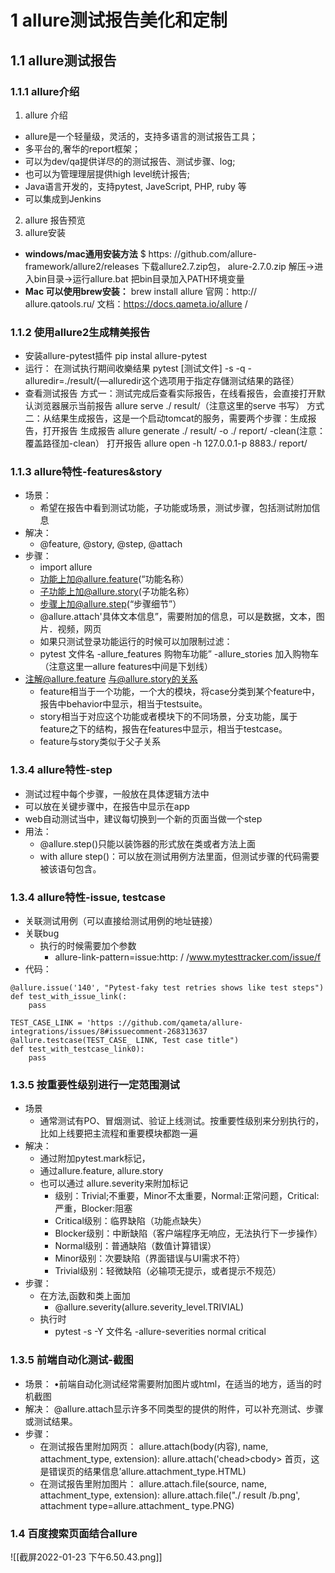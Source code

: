 # 1 allure测试报告美化和定制

## 1.1 allure测试报告

### 1.1.1 allure介绍

1. allure 介绍

- allure是一个轻量级，灵活的，支持多语言的测试报告工具；
- 多平台的,奢华的report框架；
- 可以为dev/qa提供详尽的的测试报告、测试步骤、log;
- 也可以为管理理层提供high level统计报告;
- Java语言开发的，支持pytest, JaveScript, PHP, ruby 等
- 可以集成到Jenkins

2. allure 报告预览
3. allure安装

- __windows/mac通用安装方法__
  $ https: //github.com/allure-framework/allure2/releases 下载allure2.7.zip包， alure-2.7.0.zip 解压->进入bin目录->运行allure.bat
  把bin目录加入PATH环境变量
- __Mac 可以使用brew安装：__
  brew install allure 官网：http:// allure.qatools.ru/ 文档：https://docs.qameta.io/allure /

### 1.1.2 使用allure2生成精美报告

- 安装allure-pytest插件 pip instal allure-pytest
- 运行： 在测试执行期间收樂结果 pytest [测试文件] -s -q -alluredir=./result/(—alluredir这个选项用于指定存儲测试结果的路径）
- 查看测试报告 方式一：测试完成后查看实际报告，在线看报告，会直接打开默认浏览器展示当前报告 allure serve ./ result/（注意这里的serve 书写）
  方式二：从结果生成报告，这是一个启动tomcat的服务，需要两个步骤：生成报告，打开报告 生成报告 allure generate ./ result/ -o ./ report/ -clean(注意：覆盖路径加-clean） 打开报告
  allure open -h 127.0.0.1-p 8883./ report/

### 1.1.3 allure特性-features&story

- 场景：
    - 希望在报告中看到测试功能，子功能或场景，测试步骤，包括测试附加信息
- 解决：
    - @feature, @story, @step, @attach
- 步骤：
    - import allure
    - 功能上加@allure.feature(“功能名称）
    - 子功能上加@allure.story(子功能名称）
    - 步骤上加@allure.step(“步骤细节”）
    - @allure.attach'具体文本信息”，需要附加的信息，可以是数据，文本，图片．视频，网页
    - 如果只测试登录功能运行的时候可以加限制过滤：
    - pytest 文件名 -allure_features 购物车功能” -allure_stories 加入购物车（注意这里一allure features中间是下划线）
- 注解@allure.feature 与@allure.story的关系
    - feature相当于一个功能，一个大的模块，将case分类到某个feature中，报告中behavior中显示，相当于testsuite。
    - story相当于对应这个功能或者模块下的不同场景，分支功能，属于feature之下的结构，报告在features中显示，相当于testcase。
    - feature与story类似于父子关系

### 1.3.4 allure特性-step

- 测试过程中每个步骤，一般放在具体逻辑方法中
- 可以放在关键步骤中，在报告中显示在app
- web自动测试当中，建议每切换到一个新的页面当做一个step
- 用法：
    - @allure.step()只能以装饰器的形式放在类或者方法上面
    - with allure step()：可以放在测试用例方法里面，但测试步骤的代码需要被该语句包含。

### 1.3.4 allure特性-issue, testcase

- 关联测试用例（可以直接给测试用例的地址链接）
- 关联bug
    - 执行的时候需要加个参数
        - allure-link-pattern=issue:http: / /www.mytesttracker.com/issue/f
- 代码：

```
@allure.issue('140', "Pytest-faky test retries shows like test steps")
def test_with_issue_link(:
	pass

TEST_CASE_LINK = 'https ://github.com/qameta/allure-integrations/issues/8#issuecomment-268313637
@allure.testcase(TEST_CASE_ LINK, Test case title")
def test_with_testcase_link0):
	pass
```

### 1.3.5 按重要性级别进行一定范围测试

- 场景
    - 通常测试有PO、冒烟测试、验证上线测试。按重要性级别来分别执行的，比如上线要把主流程和重要模块都跑一遍
- 解决：
    - 通过附加pytest.mark标记，
    - 通过allure.feature, allure.story
    - 也可以通过 allure.severity来附加标记
        - 级别：Trivial;不重要，Minor不太重要，Normal:正常问题，Critical: 严重，Blocker:阻塞
        - Critical级别：临界缺陷（功能点缺失）
        - Blocker级别：中断缺陷（客户端程序无响应，无法执行下一步操作）
        - Normal级别：普通缺陷（数值计算错误）
        - Minor级别：次要缺陷（界面错误与UI需求不符）
        - Trivial级别：轻微缺陷（必输项无提示，或者提示不规范）
- 步骤：
    - 在方法,函数和类上面加
        - @allure.severity(allure.severity_level.TRIVIAL)
    - 执行时
        - pytest -s -Y 文件名 -allure-severities normal critical

### 1.3.5 前端自动化测试-截图

- 场景： •前端自动化测试经常需要附加图片或html，在适当的地方，适当的时机截图
- 解决： @allure.attach显示许多不同类型的提供的附件，可以补充测试、步骤或测试结果。
- 步骤：
    - 在测试报告里附加网页： allure.attach(body(内容), name, attachment_type, extension):
      allure.attach('chead></head>cbody> 首页</body>，这是错误页的结果信息’allure.attachment_type.HTML)
    - 在测试报告里附加图片： allure.attach.file(source, name, attachment_type, extension):
      allure.attach.file("./ result /b.png', attachment type=allure.attachment_ type.PNG)

### 1.4 百度搜索页面结合allure

![[截屏2022-01-23 下午6.50.43.png]]